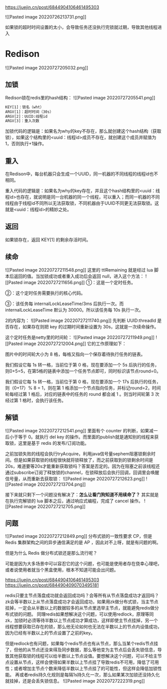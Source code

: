 https://juejin.cn/post/6844904106461495303


![[Pasted image 20220726213731.png]]

如果锁的超时时间设置的太小，会导致任务还没执行完锁就过期，导致其他线程进入

# Redison
![[Pasted image 20220727205032.png]]
## 加锁
Redison锁在redis里的hash结构：
![[Pasted image 20220727205541.png]]
```xml
KEY[1]：锁名（wht）
ARGV[1]：超时时间（30s）
ARGV[2]：UUID:线程id
ARGV[3]：重入次数
```
加锁代码的逻辑是：如果名为why的key不存在，那么就创建这个hash结构（获取锁），如果这个结构里的<uuid：线程id>成员不存在，就创建这个成员并赋值为1，否则执行+1操作。

## 重入
在Redison中，每台机器只会生成一个UUID，同一机器的不同线程的线程id也不相同。

重入代码的逻辑是：如果名为why的key存在，并且这个hash结构里的<uuid：线程id>也存在，就说明是同一台机器的同一个线程，可以重入；而同一机器的不同线程由于线程id不同所以无法获取锁，不同机器由于UUID不同更无法获取锁。这就是<uuid：线程id>的精妙之处。

## 返回
如果锁存在，返回 KEY[1] 的剩余存活时间。

## 续命
![[Pasted image 20220727211548.png]]
这里的 ttlRemaining 就是经过 lua 脚本后返回的值。当加锁成功或者重入成功后会返回 null，进入这个方法：
![[Pasted image 20220727211656.png]]
①：这是一个定时任务。

②：这个定时任务需要执行的核心代码。

③：该任务每 internalLockLeaseTime/3ms 后执行一次。而 internalLockLeaseTime 默认为 30000。所以该任务每 10s 执行一次。

2的内容为：
![[Pasted image 20220727211740.png]]
先判断 UUID:threadId 是否存在，如果存在则把 key 的过期时间重新设置为 30s，这就是一次续命操作。

这个定时任务是netty里的时间轮：
![[Pasted image 20220727211949.png]]
![[Pasted image 20220727212004.png]]
它的工作原理如下：

图片中的时间轮大小为 8 格，每格又指向一个保存着待执行任务的链表。

我们假设它每 1s 转一格，当前位于第 0 格，现在要添加一个 5s 后执行的任务，则0+5=5，在第5格的链表中添加一个任务节点即可，同时标识该节点round=0。

我们假设它每 1s 转一格，当前位于第 0 格，现在要添加一个 17s 后执行的任务，则（0+17）% 8 = 1，则在第 1 格添加一个节点指向任务，并标记round=2，时间轮每经过第 1 格后，对应的链表中的任务的 round 都会减 1 。则当时间轮第 3 次经过第 1 格时，会执行该任务。

## 解锁
![[Pasted image 20220727212541.png]]
里面有个 counter 的判断，如果减一后小于等于 0。就执行 del key 的操作。而里面的publish就是通知别的线程来获取锁，这里是基于 redis 的发布/订阅功能。

之前加锁失败的线程会执行tryAcquire，利用java信号量sephem阻塞锁剩余时间。但是如果获取锁的线程很快就将锁释放了，而之前获取到的锁剩余时间是20s，难道要等20s才能重新获取锁吗？答案是否定的。因为在阻塞之前该线程还通过subscribe订阅了释放锁的channel，在锁释放后会执行回调，回调里会唤醒信号量，从而重新去获取锁：
![[Pasted image 20220727212623.png]]
![[Pasted image 20220727213704.png]]

接下来就只剩下一个问题没有解决了：**怎么让看门狗知道不用续命了？**
其实就是在执行完解锁的 lua 脚本之后，通过响应式编程，完成了 cancel 操作。
![[Pasted image 20220727212705.png]]

## 问题
![[Pasted image 20220727212849.png]]
分布式锁的一致性要求 CP，但是Redis 集群架构之间的异步通信满足的是 AP ，因此对不上呀，就是有问题的啊。

但是为什么 Redis 做分布式锁还是那么流行呢？

可能是因为大多场景中可以容忍它的这个问题，也可能是使用者存在侥幸心理吧，或者说使用者就当个黑盒使用，根本不知道可能会出问题。

https://juejin.cn/post/6844904106461495303
https://juejin.cn/post/6844904090703495181

redis只要主节点落盘成功就会返回成功吗？会等所有从节点落盘成功才返回吗？
zk会等半数以上从节点落盘成功才会返回成功，如果用zk做分布式锁，当主节点挂掉，一定会从半数以上的数据较多的从节点里选举主节点，就能避免redis做分布式锁的问题。
同理redis如果想解决这个问题，可以使用redlock，原理等同zk，加锁时必须等待半数以上节点成功才算成功，这样即使主节点挂掉，另一个线程想要获取已存在的锁，那么他无论如何也无法在半数以上的节点内设值成功，因为已经有半数以上的节点设置了之前的key。

但是redlock也有问题，如果每个redis节点也有从节点，那么当某个redis节点挂了，但他的从节点还没来得及同步数据，那么等他变为主节点后会丢失锁信息，导致其他获取锁的线程可以给半数以上节点设值。要想解决这个问题，可以不给主节点设置从节点，这样会使得如果半数以上节点挂了导致redis不可用，降低了可用性；或者增加主节点个数来降低半数以上节点挂了的可能性，但这样会降低加锁性能。
再或者redis持久化规则是每隔1s持久化一次，那么如果某次加锁还没持久化就挂掉，还是会丢失锁信息。
![[Pasted image 20220727222319.png]]
